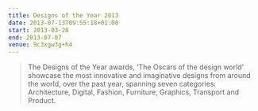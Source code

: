 ```yaml
---
title: Designs of the Year 2013
date: 2013-07-13T09:55:18+01:00
start: 2013-03-20
end: 2013-07-07
venue: 9c3xgw3g+h4
---
```

> The Designs of the Year awards, ‘The Oscars of the design world’ showcase the most innovative and imaginative designs from around the world, over the past year, spanning seven categories: Architecture, Digital, Fashion, Furniture, Graphics, Transport and Product.
